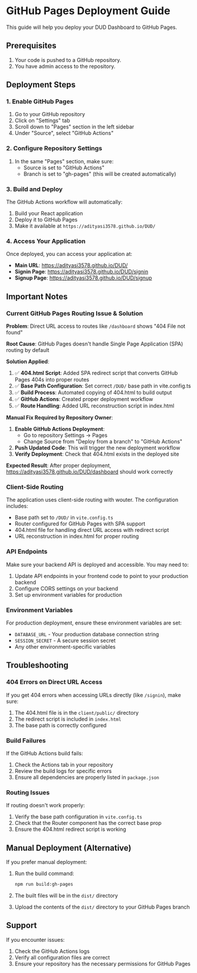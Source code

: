 # GitHub Pages Deployment Guide

This guide will help you deploy your DUD Dashboard to GitHub Pages.

## Prerequisites

1. Your code is pushed to a GitHub repository.
2. You have admin access to the repository.

## Deployment Steps

### 1. Enable GitHub Pages

1. Go to your GitHub repository
2. Click on "Settings" tab
3. Scroll down to "Pages" section in the left sidebar
4. Under "Source", select "GitHub Actions"

### 2. Configure Repository Settings

1. In the same "Pages" section, make sure:
   - Source is set to "GitHub Actions"
   - Branch is set to "gh-pages" (this will be created automatically)

### 3. Build and Deploy

The GitHub Actions workflow will automatically:
1. Build your React application
2. Deploy it to GitHub Pages
3. Make it available at `https://adityasi3578.github.io/DUD/`

### 4. Access Your Application

Once deployed, you can access your application at:
- **Main URL**: https://adityasi3578.github.io/DUD/
- **Signin Page**: https://adityasi3578.github.io/DUD/signin
- **Signup Page**: https://adityasi3578.github.io/DUD/signup

## Important Notes

### Current GitHub Pages Routing Issue & Solution

**Problem**: Direct URL access to routes like `/dashboard` shows "404 File not found"

**Root Cause**: GitHub Pages doesn't handle Single Page Application (SPA) routing by default

**Solution Applied**:
1. ✅ **404.html Script**: Added SPA redirect script that converts GitHub Pages 404s into proper routes
2. ✅ **Base Path Configuration**: Set correct `/DUD/` base path in vite.config.ts 
3. ✅ **Build Process**: Automated copying of 404.html to build output
4. ✅ **GitHub Actions**: Created proper deployment workflow
5. ✅ **Route Handling**: Added URL reconstruction script in index.html

**Manual Fix Required by Repository Owner**:
1. **Enable GitHub Actions Deployment**:
   - Go to repository Settings → Pages
   - Change Source from "Deploy from a branch" to "GitHub Actions"
2. **Push Updated Code**: This will trigger the new deployment workflow
3. **Verify Deployment**: Check that 404.html exists in the deployed site

**Expected Result**: After proper deployment, https://adityasi3578.github.io/DUD/dashboard should work correctly

### Client-Side Routing
The application uses client-side routing with wouter. The configuration includes:
- Base path set to `/DUD/` in `vite.config.ts`
- Router configured for GitHub Pages with SPA support
- 404.html file for handling direct URL access with redirect script
- URL reconstruction in index.html for proper routing

### API Endpoints
Make sure your backend API is deployed and accessible. You may need to:
1. Update API endpoints in your frontend code to point to your production backend
2. Configure CORS settings on your backend
3. Set up environment variables for production

### Environment Variables
For production deployment, ensure these environment variables are set:
- `DATABASE_URL` - Your production database connection string
- `SESSION_SECRET` - A secure session secret
- Any other environment-specific variables

## Troubleshooting

### 404 Errors on Direct URL Access
If you get 404 errors when accessing URLs directly (like `/signin`), make sure:
1. The 404.html file is in the `client/public/` directory
2. The redirect script is included in `index.html`
3. The base path is correctly configured

### Build Failures
If the GitHub Actions build fails:
1. Check the Actions tab in your repository
2. Review the build logs for specific errors
3. Ensure all dependencies are properly listed in `package.json`

### Routing Issues
If routing doesn't work properly:
1. Verify the base path configuration in `vite.config.ts`
2. Check that the Router component has the correct base prop
3. Ensure the 404.html redirect script is working

## Manual Deployment (Alternative)

If you prefer manual deployment:

1. Run the build command:
   ```bash
   npm run build:gh-pages
   ```

2. The built files will be in the `dist/` directory

3. Upload the contents of the `dist/` directory to your GitHub Pages branch

## Support

If you encounter issues:
1. Check the GitHub Actions logs
2. Verify all configuration files are correct
3. Ensure your repository has the necessary permissions for GitHub Pages 